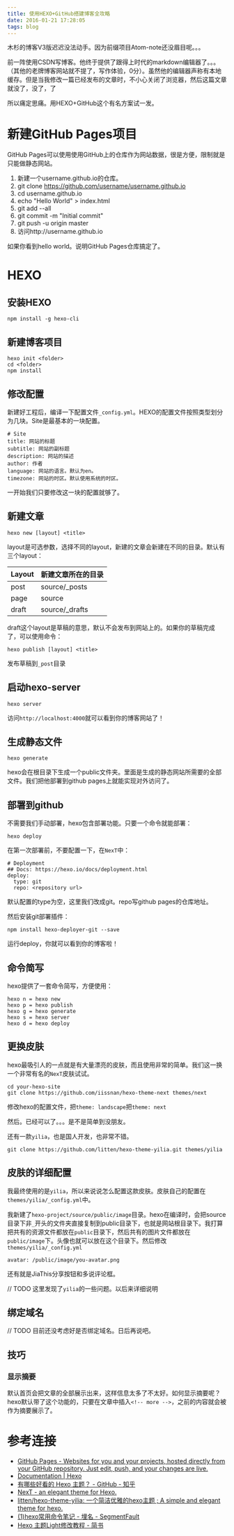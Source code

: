 ```yaml
---
title: 使用HEXO+GitHub搭建博客全攻略
date: 2016-01-21 17:28:05
tags: blog
---
```


木杉的博客V3版迟迟没法动手。因为前缀项目Atom-note还没眉目呢。。。

前一阵使用CSDN写博客。他终于提供了跟得上时代的markdown编辑器了。。。（其他的老牌博客网站就不提了，写作体验，0分）。虽然他的编辑器声称有本地缓存。但是当我修改一篇已经发布的文章时，不小心关闭了浏览器，然后这篇文章就没了，没了，了

所以痛定思痛。用HEXO+GitHub这个有名方案试一发。

# 新建GitHub Pages项目
GitHub Pages可以使用使用GitHub上的仓库作为网站数据，很是方便，限制就是只能做静态网站。

1. 新建一个username.github.io的仓库。
2. git clone https://github.com/username/username.github.io
3. cd username.github.io
4. echo "Hello World" > index.html
5. git add --all
6. git commit -m "Initial commit"
7. git push -u origin master
8. 访问http://username.github.io

如果你看到hello world。说明GitHub Pages仓库搞定了。

# HEXO
## 安装HEXO

    npm install -g hexo-cli
    
## 新建博客项目

    hexo init <folder>
    cd <folder>
    npm install

## 修改配置
新建好工程后，编译一下配置文件`_config.yml`。HEXO的配置文件按照类型划分为几块。Site是最基本的一块配置。

```
# Site
title: 网站的标题
subtitle: 网站的副标题
description: 网站的描述
author: 作者
language: 网站的语言。默认为en。
timezone: 网站的时区。默认使用系统的时区。
```

一开始我们只要修改这一块的配置就够了。

## 新建文章

    hexo new [layout] <title>

layout是可选参数，选择不同的layout，新建的文章会新建在不同的目录。默认有三个layout：

| Layout | 新建文章所在的目录 |
|---|---|
| post    | source/_posts |
| page    | source |
| draft  | source/_drafts |

draft这个layout是草稿的意思，默认不会发布到网站上的。如果你的草稿完成了，可以使用命令：

    hexo publish [layout] <title>

发布草稿到`_post`目录

## 启动hexo-server

    hexo server

访问`http://localhost:4000`就可以看到你的博客网站了！

## 生成静态文件

    hexo generate

hexo会在根目录下生成一个public文件夹。里面是生成的静态网站所需要的全部文件。我们把他部署到github pages上就能实现对外访问了。

## 部署到github
不需要我们手动部署，hexo包含部署功能。只要一个命令就能部署：

    hexo deploy

在第一次部署前，不要配置一下，在`NexT`中：

```
# Deployment
## Docs: https://hexo.io/docs/deployment.html
deploy:
  type: git
  repo: <repository url>
```

默认配置的type为空，这里我们改成git。repo写github pages的仓库地址。

然后安装git部署插件：

    npm install hexo-deployer-git --save

运行deploy，你就可以看到你的博客啦！

## 命令简写
hexo提供了一套命令简写，方便使用：

```
hexo n = hexo new
hexo p = hexo publish
hexo g = hexo generate
hexo s = hexo server
hexo d = hexo deploy
```

## 更换皮肤
hexo最吸引人的一点就是有大量漂亮的皮肤，而且使用非常的简单。我们这一换一个非常有名的`NexT`皮肤试试。

```
cd your-hexo-site
git clone https://github.com/iissnan/hexo-theme-next themes/next
```

修改hexo的配置文件，把`theme: landscape`把`theme: next`

然后。已经可以了。。。是不是简单到没朋友。

还有一款`yilia`，也是国人开发，也非常不错。

    git clone https://github.com/litten/hexo-theme-yilia.git themes/yilia
    
## 皮肤的详细配置
我最终使用的是`yilia`，所以来说说怎么配置这款皮肤。皮肤自己的配置在`themes/yilia/_config.yml`中。

我新建了`hexo-project/source/public/image`目录。hexo在编译时，会把source目录下非`_`开头的文件夹直接复制到public目录下，也就是网站根目录下。我打算把共有的资源文件都放在`public`目录下，然后共有的图片文件都放在`public/image`下。头像也就可以放在这个目录下。然后修改`themes/yilia/_config.yml`

```
avatar: /public/image/you-avatar.png
```

还有就是JiaThis分享按钮和多说评论框。

// TODO 这里发现了`yilia`的一些问题。以后来详细说明

## 绑定域名

// TODO 目前还没考虑好是否绑定域名。日后再说吧。

## 技巧
### 显示摘要
默认首页会把文章的全部展示出来，这样信息太多了不太好。如何显示摘要呢？hexo默认带了这个功能的，只要在文章中插入`<!-- more -->`，之前的内容就会被作为摘要展示了。


# 参考连接
- [GitHub Pages - Websites for you and your projects, hosted directly from your GitHub repository. Just edit, push, and your changes are live.](https://pages.github.com/)
- [Documentation | Hexo](https://hexo.io/docs/)
- [有哪些好看的 Hexo 主题？ - GitHub - 知乎](http://www.zhihu.com/question/24422335)
- [NexT - an elegant theme for Hexo.](http://theme-next.iissnan.com/)
- [litten/hexo-theme-yilia: 一个简洁优雅的hexo主题 ; A simple and elegant theme for hexo.](https://github.com/litten/hexo-theme-yilia)
- [(1)hexo常用命令笔记 - 埋名 - SegmentFault](http://segmentfault.com/a/1190000002632530?utm_source=tuicool&utm_medium=referral)
- [Hexo 主题Light修改教程 - 简书](http://www.jianshu.com/p/70343b7c2fd3)